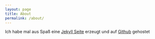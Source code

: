 ```yaml
---
layout: page
title: About
permalink: /about/
---
```


Ich habe mal aus Spaß eine [Jekyll Seite][jekyll] erzeugt und auf [Github][github] gehostet


[jekyll]: http://jekyllrb.com/
[github]: http://github.com
